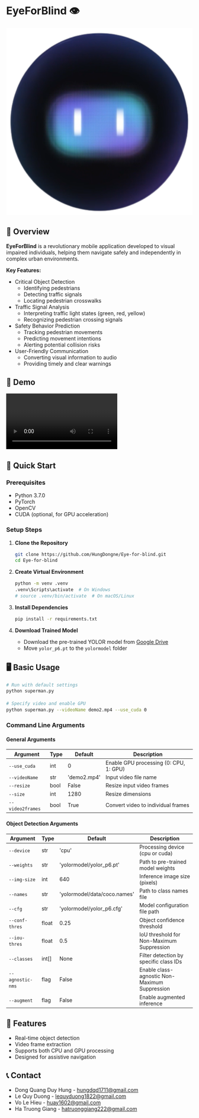 # EyeForBlind 👁️

![EyeForBlind Logo](./images/logo.png)

## 👀 Overview 

**EyeForBlind** is a revolutionary mobile application developed to visual impaired individuals, helping them navigate safely and independently in complex urban environments.

**Key Features:**
- Critical Object Detection
    - Identifying pedestrians
    - Detecting traffic signals
    - Locating pedestrian crosswalks
- Traffic Signal Analysis
    - Interpreting traffic light states (green, red, yellow)
    - Recognizing pedestrian crossing signals
- Safety Behavior Prediction
    - Tracking pedestrian movements
    - Predicting movement intentions
    - Alerting potential collision risks
- User-Friendly Communication
    - Converting visual information to audio
    - Providing timely and clear warnings

## 🎥 Demo

<video src="./result/demo/video/demo.mp4"></video>

## 🚀 Quick Start

### Prerequisites

- Python 3.7.0
- PyTorch
- OpenCV
- CUDA (optional, for GPU acceleration)

### Setup Steps

1. **Clone the Repository**
   ```bash
   git clone https://github.com/HungDongne/Eye-for-blind.git
   cd Eye-for-blind
   ```

2. **Create Virtual Environment**
   ```bash
   python -m venv .venv
   .venv\Scripts\activate  # On Windows
   # source .venv/bin/activate  # On macOS/Linux
   ```

3. **Install Dependencies**
   ```bash
   pip install -r requirements.txt
   ```

4. **Download Trained Model**
   - Download the pre-trained YOLOR model from [Google Drive](https://drive.google.com/file/d/12vFn-AfXKjto2Etit-1bAUow5ZTvYmJP/view?usp=sharing)
   - Move `yolor_p6.pt` to the `yolormodel` folder

## 🖥️ Basic Usage

```bash
# Run with default settings
python superman.py

# Specify video and enable GPU
python superman.py --videoName demo2.mp4 --use_cuda 0
```

### Command Line Arguments

#### General Arguments

| Argument | Type | Default | Description |
|----------|------|---------|-------------|
| `--use_cuda` | int | 0 | Enable GPU processing (0: CPU, 1: GPU) |
| `--videoName` | str | 'demo2.mp4' | Input video file name |
| `--resize` | bool | False | Resize input video frames |
| `--size` | int | 1280 | Resize dimensions |
| `--video2frames` | bool | True | Convert video to individual frames |

#### Object Detection Arguments

| Argument | Type | Default | Description |
|----------|------|---------|-------------|
| `--device` | str | 'cpu' | Processing device (cpu or cuda) |
| `--weights` | str | 'yolormodel/yolor_p6.pt' | Path to pre-trained model weights |
| `--img-size` | int | 640 | Inference image size (pixels) |
| `--names` | str | 'yolormodel/data/coco.names' | Path to class names file |
| `--cfg` | str | 'yolormodel/yolor_p6.cfg' | Model configuration file path |
| `--conf-thres` | float | 0.25 | Object confidence threshold |
| `--iou-thres` | float | 0.5 | IoU threshold for Non-Maximum Suppression |
| `--classes` | int[] | None | Filter detection by specific class IDs |
| `--agnostic-nms` | flag | False | Enable class-agnostic Non-Maximum Suppression |
| `--augment` | flag | False | Enable augmented inference |

## 🌟 Features

- Real-time object detection
- Video frame extraction
- Supports both CPU and GPU processing
- Designed for assistive navigation

## 📞 Contact

- Dong Quang Duy Hung - [hungdqd1711@gmail.com](mailto:hungdqd1711@gmail.com)
- Le Quy Duong - [lequyduong1822@gmail.com](mailto:lequyduong1822@gmail.com)
- Vo Le Hieu - [huay1602@gmail.com](mailto:huay1602@gmail.com)
- Ha Truong Giang - [hatruonggiang222@gmail.com](mailto:hatruonggiang222@gmail.com)